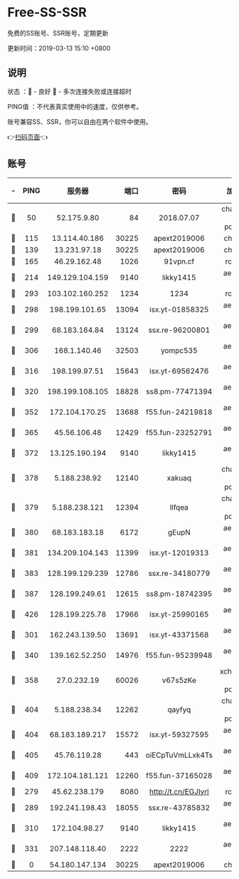 # Free-SS-SSR

免费的SS账号、SSR账号，定期更新

更新时间：2019-03-13 15:10 +0800

## 说明

状态     ：🙂 - 良好 🙁 - 多次连接失败或连接超时

PING值   ：不代表真实使用中的速度，仅供参考。

账号兼容SS、SSR，你可以自由在两个软件中使用。

👉[扫码页面](https://liesauer.github.io/Free-SS-SSR/)👈

## 账号

|-|PING|服务器|端口|密码|加密方式|区域|
|:----:|:----:|:-----:|-----:|:----:|:----:|:----:|
|🙂|50|52.175.9.80|84|2018.07.07|chacha20-ietf-poly1305|HK|
|🙂|115|13.114.40.186|30225|apext2019006|chacha20|JP|
|🙂|139|13.231.97.18|30225|apext2019006|chacha20|JP|
|🙂|165|46.29.162.48|1026|91vpn.cf|rc4-md5|RU|
|🙂|214|149.129.104.159|9140|likky1415|aes-256-cfb|HK|
|🙂|293|103.102.160.252|1234|1234|rc4-md5|JP|
|🙂|298|198.199.101.65|13094|isx.yt-01858325|aes-256-cfb|US|
|🙂|299|68.183.164.84|13124|ssx.re-96200801|aes-256-cfb|US|
|🙂|306|168.1.140.46|32503|yompc535|aes-256-cfb|AU|
|🙂|316|198.199.97.51|15643|isx.yt-69562476|aes-256-cfb|US|
|🙂|320|198.199.108.105|18828|ss8.pm-77471394|aes-256-cfb|US|
|🙂|352|172.104.170.25|13688|f55.fun-24219818|aes-256-cfb|SG|
|🙂|365|45.56.106.48|12429|f55.fun-23252791|aes-256-cfb|US|
|🙂|372|13.125.190.194|9140|likky1415|aes-256-cfb|KR|
|🙂|378|5.188.238.92|12140|xakuaq|chacha20-ietf-poly1305|BR|
|🙂|379|5.188.238.121|12394|llfqea|chacha20-ietf-poly1305|BR|
|🙂|380|68.183.183.18|6172|gEupN|aes-256-cfb|SG|
|🙂|381|134.209.104.143|11399|isx.yt-12019313|aes-256-cfb|SG|
|🙂|383|128.199.129.239|12786|ssx.re-34180779|aes-256-cfb|SG|
|🙂|387|128.199.249.61|12615|ss8.pm-18742395|aes-256-cfb|SG|
|🙂|426|128.199.225.78|17966|isx.yt-25990165|aes-256-cfb|SG|
|🙂|301|162.243.139.50|13691|isx.yt-43371568|aes-256-cfb|US|
|🙂|340|139.162.52.250|14976|f55.fun-95239948|aes-256-cfb|SG|
|🙂|358|27.0.232.19|60026|v67s5zKe|xchacha20-ietf-poly1305|HK|
|🙂|404|5.188.238.34|12262|qayfyq|chacha20-ietf-poly1305|BR|
|🙂|404|68.183.189.217|15572|isx.yt-59327595|aes-256-cfb|SG|
|🙂|405|45.76.119.28|443|oiECpTuVmLLxk4Ts|aes-256-cfb|AU|
|🙂|409|172.104.181.121|12260|f55.fun-37165028|aes-256-cfb|SG|
|🙁|279|45.62.238.179|8080|http://t.cn/EGJIyrl|rc4-md5|CA|
|🙁|289|192.241.198.43|18055|ssx.re-43785832|aes-256-cfb|US|
|🙁|310|172.104.98.27|9140|likky1415|aes-256-cfb|JP|
|🙁|331|207.148.118.40|2222|2222|aes-256-cfb|SG|
|🙁|0|54.180.147.134|30225|apext2019006|chacha20|KR|
